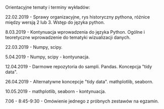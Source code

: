 Orientacyjne tematy i terminy wykładów:

22.02.2019 - Sprawy organizacyjne, rys historyczny pythona, różnice między wersją 2 lub 3. Wstęp do języka python.

8.03.2019 - Kontynuacja wprowadzenia do języka Python. Ogólne i teoretyczne wprowadzenie do tematyki wizualizacji danych.

22.03.2019 - Numpy, scipy.

5.04.2019 - Numpy, scipy - kontyunacja.

12.04.2019 - Darmowe repozytoria do sampli. Pandas. Koncepcja "tidy data".

26.04.2019 - Alternatywne koncepcje "tidy data". mathplotlib, seaborn.

10.05.2019 - mathplotlib, seaborn - kontynuacja.

7.06 - 8:45-9:30 - Omówienie jednego z próbnych zestawów na egzamin. 
